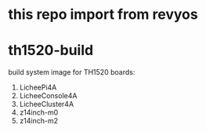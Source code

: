 # this repo import from revyos

# th1520-build

build system image for TH1520 boards:

1. LicheePi4A
2. LicheeConsole4A
3. LicheeCluster4A
2. z14inch-m0
2. z14inch-m2
